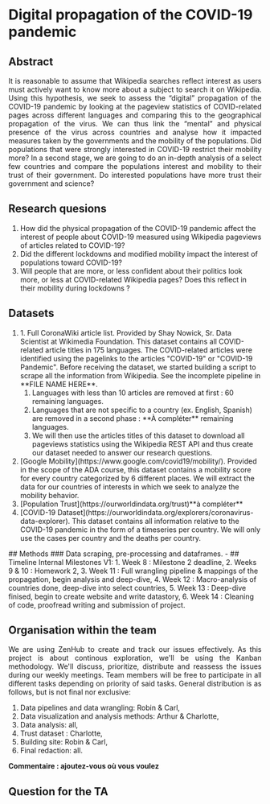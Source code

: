 # Digital propagation of the COVID-19 pandemic

## Abstract 
<p align="justify">
It is reasonable to assume that Wikipedia searches reflect interest as users must actively want to know more about a subject to search it on Wikipedia. Using this hypothesis, we seek to assess the “digital” propagation of the COVID-19 pandemic by looking at the pageview statistics of COVID-related pages across different languages and comparing this to the geographical propagation of the virus. We can thus link the “mental” and physical presence of the virus across countries and analyse how it impacted measures taken by the governments and the mobility of the populations.  Did populations that were strongly interested in COVID-19 restrict their mobility more? In a second stage, we are going to do an in-depth analysis of a select few countries and compare the populations interest and mobility to their trust of their government. Do interested populations have more trust their government and science? 
</p>

## Research quesions

1. How did the physical propagation of the COVID-19 pandemic affect the interest of people about COVID-19 measured using Wikipedia pageviews of articles related to COVID-19?
2. Did the different lockdowns and modified mobility impact the interest of populations toward COVID-19? 
3. Will people that are more, or less confident about their politics look more, or less at COVID-related Wikipedia pages? Does this reflect in their mobility during lockdowns ?

## Datasets
<p>
<ol>
<li>1. Full CoronaWiki article list. Provided by Shay Nowick, Sr. Data Scientist at Wikimedia Foundation. This dataset contains all COVID-related article titles in 175 languages. The COVID-related articles were identified using the pagelinks to the articles "COVID-19" or "COVID-19 Pandemic". Before receiving the dataset, we started building a script to scrape all the information from Wikipedia. See the incomplete pipeline in **FILE NAME HERE**.
<ol>
    <li>Languages with less than 10 articles are removed at first : 60 remaining languages.</li>
    <li>Languages that are not specific to a country (ex. English, Spanish) are removed in a second phase : **À compléter** remaining languages.</li>
    <li>We will then use the articles titles of this dataset to download all pageviews statistics using the Wikipedia REST API and thus create our dataset needed to answer our research questions.</li>
</ol>
</li>
<li>[Google Mobility](https://www.google.com/covid19/mobility/). Provided in the scope of the ADA course, this dataset contains a mobility score for every country categorized by 6 different places. We will extract the data for our countries of interests in which we seek to analyze the mobility behavior.</li>
<li>[Population Trust](https://ourworldindata.org/trust)**à compléter**</li>
<li>[COVID-19 Dataset](https://ourworldindata.org/explorers/coronavirus-data-explorer). This dataset contains all information relative to the COVID-19 pandemic in the form of a timeseries per country. We will only use the cases per country and the deaths per country.</li>
</ol>
</p>
## Methods
### Data scraping, pre-processing and dataframes.
- 
## Timeline
Internal Milestones V1:
1. Week 8 : Milestone 2 deadline,
2. Weeks 9 & 10 : Homework 2,
3. Week 11 : Full wrangling pipeline & mappings of the propagation, begin analysis and deep-dive,
4. Week 12 : Macro-analysis of countries done, deep-dive into select countries,
5. Week 13 : Deep-dive finised, begin to create website and write datastory,
6. Week 14 : Cleaning of code, proofread writing and submission of project.

## Organisation within the team
<p align="justify">
We are using ZenHub to create and track our issues effectively. As this project is about continous exploration, we'll be using the Kanban methodology. We'll discuss, prioritize, distribute and reassess the issues during our weekly meetings.
Team members will be free to participate in all different tasks depending on priority of said tasks. General distribution is as follows, but is not final nor exclusive:
<ol>
  <li>Data pipelines and data wrangling: Robin & Carl,</li>
  <li>Data visualization and analysis methods: Arthur & Charlotte,</li>
  <li>Data analysis: all,</li>
  <li>Trust dataset : Charlotte,</li>
  <li>Building site: Robin & Carl,</li>
  <li>Final redaction: all.</li>
</ol>
<strong>Commentaire : ajoutez-vous où vous voulez</strong>
</p>

## Question for the TA
